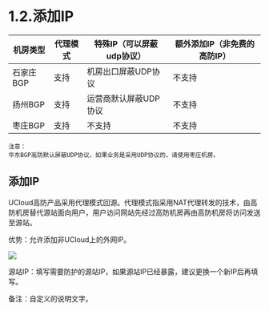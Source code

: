 

# 1.2.添加IP

| 机房类型 | 代理模式 | 特殊IP（可以屏蔽udp协议）     | 额外添加IP（非免费的高防IP）    |
| ---- | ---- | ------------------- | ------------------- |
| 石家庄BGP | 支持   | 机房出口屏蔽UDP协议 | 不支持 |
| 扬州BGP | 支持   | 运营商默认屏蔽UDP协议 | 不支持 |
| 枣庄BGP | 支持 | 不支持 | 不支持 |
    注意：
    华东BGP高防默认屏蔽UDP协议，如果业务是采用UDP协议的，请使用枣庄机房。

## 添加IP

UCloud高防产品采用代理模式回源。代理模式指采用NAT代理转发的技术，由高防机房替代源站面向用户，用户访问网站先经过高防机房再由高防机房将访问发送至源站。

优势：允许添加非UCloud上的外网IP。

![](/images/uads/opintro/game/配置源站IP.png)

源站IP：填写需要防护的源站IP，如果源站IP已经暴露，建议更换一个新IP后再填写。

备注：自定义的说明文字。

